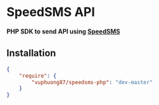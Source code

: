 # SpeedSMS API

**PHP SDK to send API using [SpeedSMS](https://speedsms.vn)**

## Installation

```json
{
    "require": {
        "vuphuong87/speedsms-php": "dev-master"
    }
}
```